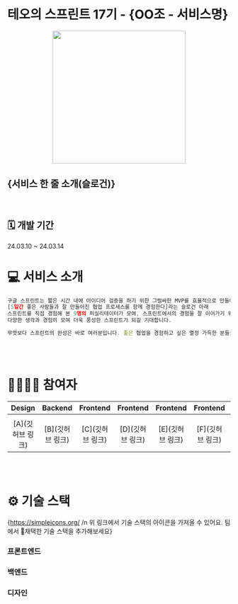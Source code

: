 # 테오의 스프린트 17기 - {OO조 - 서비스명}
<p align="center">
  <img src="https://github.com/solssak/teoSprint-template/assets/107416133/5ef1229b-ff3f-4016-ae49-ce9047f80f63).png" width="300" height="300"/>
</p>

## {서비스 한 줄 소개(슬로건)}

<br >

## 🗓️ 개발 기간
24.03.10 ~ 24.03.14

# 💻 서비스 소개
```jsx
구글 스프린트는 짧은 시간 내에 아이디어 검증을 하기 위한 그럴싸한 MVP를 효율적으로 만들어내는 방법론입니다. 
[5일간 좋은 사람들과 잘 만들어진 협업 프로세스를 함께 경험한다]라는 슬로건 아래 
스프린트를 직접 경험해 본 9명의 퍼실리테이터가 모여, 스프린트에서의 경험을 잘 이어가기 위해 1개월간 열심히 준비했습니다. 
다양한 생각과 경험이 모여 더욱 풍성한 스프린트가 되길 기대합니다.

무엇보다 스프린트의 완성은 바로 여러분입니다. 좋은 협업을 경험하고 싶은 열정 가득한 분들을 기다립니다.
```
<br >
<br >

# 👨‍👩‍👧‍👦 참여자
|                 Design                  |               Backend               |              Frontend              |                 Frontend                 |                Frontend                 |              Frontend              |               Frontend                |              Frontend               |
| :--------------------------------------: | :---------------------------------: | :--------------------------------: | :--------------------------------------: | :-------------------------------------: | :--------------------------------: | :-----------------------------------: | :---------------------------------: |
|                                          |
| [A](깃허브 링크) | [B](깃허브 링크) | [C](깃허브 링크) | [D](깃허브 링크) | [E](깃허브 링크) | [F](깃허브 링크) | [G](깃허브 링크) | [H](깃허브 링크) |
<br>
<br>

# ⚙️ 기술 스택
{https://simpleicons.org/
/n
위 링크에서 기술 스택의 아이콘을 가져올 수 있어요. 
팀에서 채택한 기술 스택을 추가해보세요}
### 프론트엔드

### 백엔드

### 디자인

